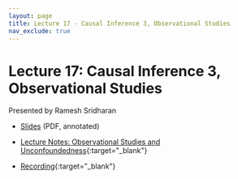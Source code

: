 ```yaml
---
layout: page
title: Lecture 17 - Causal Inference 3, Observational Studies
nav_exclude: true
---
```


# Lecture 17: Causal Inference 3, Observational Studies

Presented by Ramesh Sridharan

- [Slides](https://docs.google.com/presentation/d/1y6MJ_3REQPxMWa0G6MlRGw8xjprozDDO-lDSnaJudds/edit?usp=sharing) (PDF, annotated)

- [Lecture Notes: Observational Studies and Unconfoundedness](https://data102.datahub.berkeley.edu/hub/user-redirect/git-pull?repo=https%3A%2F%2Fgithub.com%2Fds-102%2Ffa23-materials&urlpath=tree%2Ffa23-materials%2Flecture%2Flecture17%2F06_unconfoundedness.ipynb&branch=main){:target="_blank"}

- [Recording](https://bcourses.berkeley.edu/courses/1526710/pages/lecture-17-causal-inference-3-observational-studies){:target="_blank"}

